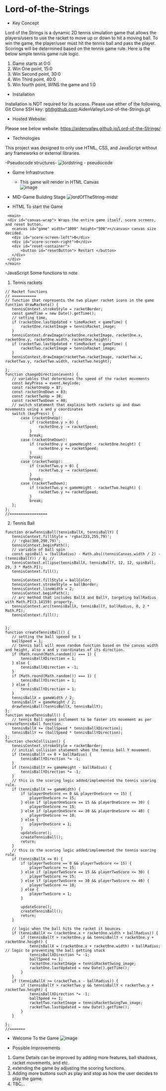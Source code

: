 # Lord-of-the-Strings

- Key Concept

Lord of the Strings is a dynamic 2D tennis simulation game that allows the players/users to use the racket to move up or down to hit a moving ball. To win the game, the player/user must hit the tennis ball and pass the player. Scorings will be determined based on the tennis game rule. Here is the below simple tennis game rule logic. 

1. Game starts at 0:0
2. Win One point, 15:0
3. Win Second point, 30:0
4. Win Third point, 40:0
5. Win fourth point, WINS the game and 1:0 

- Installation

Installation is NOT required for its access. Please use either of the following,
Git Clone SSH key: git@github.com:AidenValley/Lord-of-the-Strings.git

- Hosted Website: 

Please see below website.
https://aidenvalley.github.io/Lord-of-the-Strings/

- Technologies

This project was designed to only use HTML, CSS, and JavaScript without any frameworks or external libraries.

-Pseudocode structures-
![lordstring - pseudocode](https://user-images.githubusercontent.com/107300143/182530007-0f3e7e9b-f56a-4de0-abb8-5c6dee7d1c4e.png)


- Game Infrastructure 
  - This game will render in HTML Canvas   
![image](https://user-images.githubusercontent.com/107300143/180627184-ca252742-48d8-4c3e-ab60-db178acf5b88.png)


- MID-Game Building Stage
![lordOfTheString-midst](https://user-images.githubusercontent.com/107300143/182529923-7b2969b0-8aa9-413b-971c-23e91cdfa1fc.png)

- HTML To start the Game
 ```
  <main>
  <div id="canvas-wrap"> Wraps the entire game itself, score screens, and reset button.
    <canvas id="game" width="1000" height="500"></canvas> canvas size decided.
    <div id="score-screen-left">0</div>
    <div id="score-screen-right">0</div>
    <div id="reset-container">
        <button id="resetButton"> Restart </button>
    </div>
  </div>
</main>
 ```
 -JavaScript Some functions to note
  1. Tennis rackets
 ```
 // Racket functions
// ===========
// function that represents the two player racket icons in the game
function drawRackets() {
    tennisContext.strokeStyle = racketBorder;
    const gameTime = new Date().getTime();
    // setting time,
    if (racketOne.lastUpdated + timeRacket < gameTime) {
        racketOne.racketImage = tennisRacket_image;
    }
    tennisContext.drawImage(racketOne.racketImage, racketOne.x, racketOne.y, racketOne.width, racketOne.height);
    if (racketTwo.lastUpdated + timeRacket < gameTime) {
        racketTwo.racketImage = tennisRacket_image;
    }
    tennisContext.drawImage(racketTwo.racketImage, racketTwo.x, racketTwo.y, racketTwo.width, racketTwo.height);

};
function changeDirection(event) {
    // variables that determines the speed of the racket movements
    const keyPress = event.keyCode;
    const racketOneUp = 87;
    const racketOneDown = 83;
    const racketTwoUp = 38;
    const racketTwoDown = 40;
    // switch statement that explains both rackets up and down movements using x and y coordinates
    switch (keyPress) {
        case (racketOneUp):
            if (racketOne.y > 0) {
                racketOne.y -= racketSpeed;
            }
            break;
        case (racketOneDown):
            if (racketOne.y < gameHeight - racketOne.height) {
                racketOne.y += racketSpeed;
            }
            break;
        case (racketTwoUp):
            if (racketTwo.y > 0) {
                racketTwo.y -= racketSpeed;
            }
            break;
        case (racketTwoDown):
            if (racketTwo.y < gameHeight - racketTwo.height) {
                racketTwo.y += racketSpeed;
            }
            break;
    };
};
//=================
 ```
 2. Tennis Ball
 ```
 function drawTennisBall(tennisBallX, tennisBallY) {
    tennisContext.fillStyle = 'rgba(223,255,79)';
    // 'rgba(300,290,79)';
    tennisContext.beginPath();
    // variable of ball spin 
    const spinBall = (ballRadius) - Math.abs((tennisCanvas.width / 2) - (tennisBallY)) / 8; // 
    tennisContext.ellipse(tennisBallX, tennisBallY, 12, 12, spinBall, 29, 3 * Math.PI);
    tennisContext.fill();

    tennisContext.fillStyle = ballColor;
    tennisContext.strokeStyle = ballBorder;
    tennisContext.lineWidth = 2;
    tennisContext.beginPath();
    // arc method that includes BallX and BallY, targeting ballRadius with Math.PI(3.14159) property.
    tennisContext.arc(tennisBallX, tennisBallY, ballRadius, 0, 2 * Math.PI);
    tennisContext.fill();


};
function createTennisBall() {
    // setting the ball speeed to 1
    ballSpeed = 1;
    // tennis ball will move random function based on the canvas width and height, also x and y coordinates of its direction.
    if (Math.round(Math.random()) === 1) {
        tennisBallXDirection = 1;
    } else {
        tennisBallXDirection = -1;
    }
    if (Math.round(Math.random()) === 1) {
        tennisBallYDirection = 1;
    } else {
        tennisBallYDirection = 1;
    }
    tennisBallX = gameWidth / 2;
    tennisBallY = gameHeight / 2;
    drawTennisBall(tennisBallX, tennisBallY);
};
function moveTennisBall() {
    // tennis Ball speed inclement to be faster its movement as per createTennisBall function.
    tennisBallX += (ballSpeed * tennisBallXDirection);
    tennisBallY += (ballSpeed * tennisBallYDirection);
};
function checkCollision() {
    tennisContext.strokeStyle = racketBorder;
    // initial collision statement when the tennis ball Y movement.
    if (tennisBallY <= 0 + ballRadius) {
        tennisBallYDirection *= -1;
    }
    if (tennisBallY >= gameHeight - ballRadius) {
        tennisBallYDirection *= -1;
    }
    // this is the scoring logic added/implemented the tennis scoring rule.
    if (tennisBallX >= gameWidth) { 
        if (playerOneScore == 0 && playerOneScore <= 15) {
            playerOneScore += 15;
        } else if (playerOneScore == 15 && playerOneScore <= 30) {
            playerOneScore += 15;
        } else if (playerOneScore == 30 && playerOneScore <= 40) {
            playerOneScore += 10;
        } else {
            playerOneScore = 1;
        }
        updateScore();
        createTennisBall();
        return;
    }
    // this is the scoring logic added/implemented the tennis scoring rule.
    if (tennisBallX <= 0) {
        if (playerTwoScore == 0 && playerTwoScore <= 15) {
            playerTwoScore += 15;
        } else if (playerTwoScore == 15 && playerTwoScore <= 30) {
            playerTwoScore += 15;
        } else if (playerTwoScore == 30 && playerTwoScore <= 40) {
            playerTwoScore += 10;
        } else {
            playerTwoScore = 1;
        }

        updateScore();
        createTennisBall();
        return;
    }

    // logic when the ball hits the racket it bounces
    if (tennisBallX <= (racketOne.x + racketOne.width + ballRadius)) {
        if (tennisBallY > racketOne.y && tennisBallY < racketOne.y + racketOne.height) {
            tennisBallX = (racketOne.x + racketOne.width) + ballRadius; // logic to preventing the ball getting stuck
            tennisBallXDirection *= -1;
            ballSpeed += 1;
            racketOne.racketImage = tennisRacketSwing_image;
            racketOne.lastUpdated = new Date().getTime();
        }
    }
    if (tennisBallX >= (racketTwo.x - ballRadius)) {
        if (tennisBallY > racketTwo.y && tennisBallY < racketTwo.y + racketTwo.height) {
            tennisBallXDirection *= -1;
            ballSpeed += 1;
            racketTwo.racketImage = tennisRacketSwingTwo_image;
            racketTwo.lastUpdated = new Date().getTime();
        }
    }

};
//=======
 ```
 
- Welcome To the Game
![image](https://user-images.githubusercontent.com/107300143/183244190-579182ae-3047-4fd1-81ac-adcbc334df4b.png)


- Possible Improvements 
1. Game Details can be improved by adding more features, ball shadows, racket movements, and etc.
2. extending the game by adjusting the scoring functions.
3. Adding more buttons such as play and stop as how the user decides to play the game.
4. TBC...
